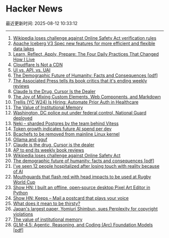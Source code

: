 # Hacker News

最近更新时间: 2025-08-12 10:33:12

--- 
1. [Wikipedia loses challenge against Online Safety Act verification rules](https://www.bbc.com/news/articles/cjr11qqvvwlo) 
2. [Apache Iceberg V3 Spec new features for more efficient and flexible data lakes](https://opensource.googleblog.com/2025/08/whats-new-in-iceberg-v3.html) 
3. [Learn, Reflect, Apply, Prepare: The Four Daily Practices That Changed How I Live](https://opuslabs.substack.com/p/learn-reflect-apply-prepare) 
4. [Cloudflare Is Not a CDN](https://magecdn.com/blog/2025/08/11/cloudflare-not-a-cdn/) 
5. [UI vs. API. vs. UAI](https://www.joshbeckman.org/blog/practicing/ui-vs-api-vs-uai) 
6. [The Demographic Future of Humanity: Facts and Consequences [pdf]](https://www.sas.upenn.edu/~jesusfv/Slides_London.pdf) 
7. [The Associated Press tells its book critics that it's ending weekly reviews](https://dankennedy.net/2025/08/08/the-associated-press-tells-its-book-critics-that-its-ending-weekly-reviews/) 
8. [Claude Is the Drug, Cursor Is the Dealer](https://middlelayer.substack.com/p/i-claude-is-the-drug-cursor-is-the) 
9. [The Joy of Mixing Custom Elements, Web Components, and Markdown](https://deanebarker.net/tech/blog/custom-elements-markdown/) 
10. [Trellis (YC W24) Is Hiring: Automate Prior Auth in Healthcare](https://www.ycombinator.com/companies/trellis/jobs/Cv3ZwXh-forward-deployed-engineers-all-levels-august-2025) 
11. [The Value of Institutional Memory](https://timharford.com/2025/05/the-value-of-institutional-memory/) 
12. [Washington, DC police put under federal control, National Guard deployed](https://www.cnbc.com/2025/08/11/trump-washington-crime-fed-national-guard-homeless.html) 
13. [Neki – sharded Postgres by the team behind Vitess](https://planetscale.com/blog/announcing-neki) 
14. [Token growth indicates future AI spend per dev](https://blog.kilocode.ai/p/future-ai-spend-100k-per-dev) 
15. [Bcachefs to be removed from mainline Linux kernel](https://lore.kernel.org/lkml/22ib5scviwwa7bqeln22w2xm3dlywc4yuactrddhmsntixnghr@wjmmbpxjvipv/T/#u) 
16. [Ollama and gguf](https://github.com/ollama/ollama/issues/11714) 
17. [Claude is the drug, Cursor is the dealer](https://middlelayer.substack.com/p/i-claude-is-the-drug-cursor-is-the) 
18. [AP to end its weekly book reviews](https://dankennedy.net/2025/08/08/the-associated-press-tells-its-book-critics-that-its-ending-weekly-reviews/) 
19. [Wikipedia loses challenge against Online Safety Act](https://www.bbc.com/news/articles/cjr11qqvvwlo) 
20. [The demographic future of humanity: facts and consequences [pdf]](https://www.sas.upenn.edu/~jesusfv/Slides_London.pdf) 
21. [I've seen 12 people hospitalized after losing touch with reality because of AI](https://twitter.com/KeithSakata/status/1954884361695719474) 
22. [Mouthguards that flash red with head impacts to be used at Rugby World Cup](https://www.rnz.co.nz/news/sport/569695/mouthguards-that-flash-red-with-head-impacts-to-be-used-at-rugby-world-cup) 
23. [Show HN: I built an offline, open‑source desktop Pixel Art Editor in Python](https://github.com/danterolle/tilf) 
24. [Show HN: Keeps – Mail a postcard that plays your voice](https://www.sendkeeps.com/) 
25. [What does it mean to be thirsty?](https://www.quantamagazine.org/what-does-it-mean-to-be-thirsty-20250811/) 
26. [Japan's largest paper, Yomiuri Shimbun, sues Perplexity for copyright violations](https://www.niemanlab.org/2025/08/japans-largest-newspaper-yomiuri-shimbun-sues-perplexity-for-copyright-violations/) 
27. [The value of institutional memory](https://timharford.com/2025/05/the-value-of-institutional-memory/) 
28. [GLM-4.5: Agentic, Reasoning, and Coding (Arc) Foundation Models [pdf]](https://www.arxiv.org/pdf/2508.06471) 
